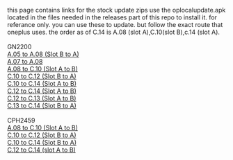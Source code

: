 this page contains links for the stock update zips use the oplocalupdate.apk located in the files needed in the releases part of this repo to install it. for referance only. you can use these to update. but follow the exact route that oneplus uses.
the order as of C.14 is A.08 (slot A),C.10(slot B),c.14 (slot A).
<br><br>GN2200
<br>[A.05 to A.08 (Slot B to A)](https://android.googleapis.com/packages/ota-api/package/7c03412131629ed3f7a263643bc0f09756560236.zip)
<br>[A.07 to A.08](https://android.googleapis.com/packages/ota-api/package/553926f53f74b69b930f33683f9f37f8f61952f7.zip)
<br>[A.08 to C.10 (Slot A to B)](https://android.googleapis.com/packages/ota-api/package/551a9697737e4658bcca45515dab70c9df1b9e21.zip)
<br>[C.10 to C.12 (Slot B to A)](https://android.googleapis.com/packages/ota-api/package/c2f51e214094eafc5482703b80aad4225583b937.zip)
<br>[C.10 to C.14 (Slot A to B)](https://android.googleapis.com/packages/ota-api/package/dcfa6ee06760b2cf4f759081bea95f44d588cc69.zip)
<br>[C.12 to C.14 (Slot A to B)](https://android.googleapis.com/packages/ota-api/package/f3e9c65836059dee5bad108453155f7190cb73b9.zip)
<br>[C.12 to C.13 (Slot A to B)](https://android.googleapis.com/packages/ota-api/package/a0a1e2c3ec957c4767422ee72707952614f45287.zip)
<br>[C.13 to C.14 (Slot B to A)](https://android.googleapis.com/packages/ota-api/package/d19b36461c2d2ed5f5b6fa13401c13528b69f3a5.zip)
<br><br>CPH2459
<br>[A.08 to C.10 (Slot A to B)](https://android.googleapis.com/packages/ota-api/package/53dc26b45c12d65e6a356a19580dbeddce3919a6.zip)
<br>[C.10 to C.12 (Slot B to A)](https://android.googleapis.com/packages/ota-api/package/098417a42ffe600ecd57102c0a2614331d9aeda1.zip)
<br>[C.10 to C.14 (Slot B to A)](https://android.googleapis.com/packages/ota-api/package/efa9fadea1481bccfb474683fd79b4d530ae960f.zip)
<br>[C.12 to C.14 (slot A to B)](https://android.googleapis.com/packages/ota-api/package/efa9fadea1481bccfb474683fd79b4d530ae960f.zip)
